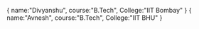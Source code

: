 {
name:"Divyanshu",
course:"B.Tech",
College:"IIT Bombay"
}
{
name:"Avnesh",
course:"B.Tech",
College:"IIT BHU"
}

